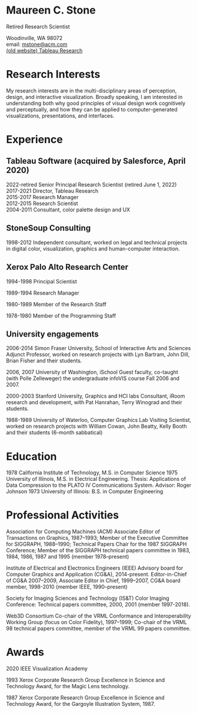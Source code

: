 # Maureen C. Stone

Retired Research Scientist

Woodinville, WA 98072 <br>
email: [mstone@acm.com](mailto:mstone@acm.com) <br>
[(old website) Tableau Research](https://research.tableau.com/user/maureen-stone)

# Research Interests
My research interests are in the multi-disciplinary areas of perception, design, and interactive visualization. Broadly speaking, I am interested in understanding both why good principles of visual design work cognitively and perceptually, and how they can be applied to computer-generated visualizations, presentations, and interfaces.

# Experience
## Tableau Software (acquired by Salesforce, April 2020)

2022-retired Senior Principal Research Scientist (retired June 1, 2022)  
2017-2021 Director, Tableau Research  
2015-2017 Research Manager  
2012-2015 Research Scientist  
2004-2011 Consultant, color palette design and UX  

## StoneSoup Consulting
1998-2012 Independent consultant, worked on legal and technical projects in digital color, visualization, graphics and human-computer interaction.

## Xerox Palo Alto Research Center
1994-1998 Principal Scientist

1989-1994 Research Manager

1980-1989 Member of the Research Staff

1978-1980 Member of the Programming Staff

## University engagements
2006-2014 Simon Fraser University, School of Interactive Arts and Sciences
 Adjunct Professor, worked on research projects with Lyn Bartram, John Dill, Brian Fisher and their students.

2006, 2007 University of Washington, iSchool
 Guest faculty, co-taught (with Polle Zelleweger) the undergraduate infoVIS course Fall 2006 and 2007.

2000-2003 Stanford University, Graphics and HCI labs
 Consultant, iRoom research and development, with Pat Hanrahan, Terry Winograd and their students.

1988-1989 University of Waterloo, Computer Graphics Lab Visiting Scientist, worked on research projects with William Cowan, John Beatty, Kelly Booth and their students (6-month sabbatical)

# Education
1978 California Institute of Technology, M.S. in Computer Science
1975 University of Illinois, M.S. in Electrical Engineering. Thesis: Applications of Data Compression to the PLATO IV Communications System. Advisor: Roger Johnson
1973 University of Illinois: B.S. in Computer Engineering

# Professional Activities
Association for Computing Machines (ACM) Associate Editor of Transactions on Graphics, 1987–1993; Member of the Executive Committee for SIGGRAPH, 1988–1990; Technical Papers Chair for the 1987 SIGGRAPH Conference; Member of the SIGGRAPH technical papers committee in 1983, 1984, 1986, 1987 and 1995 (member 1978–present)

Institute of Electrical and Electronics Engineers (IEEE) Advisory board for Computer Graphics and Application (CG&A), 2014-present. Editor-in-Chief of CG&A 2007–2009, Associate Editor in Chief, 1999–2007, CG&A board member, 1998-2010 (member IEEE, 1990–present)

Society for Imaging Sciences and Technology (IS&T) Color Imaging Conference: Technical papers committee, 2000, 2001 (member 1997-2018).

Web3D Consortium Co-chair of the VRML Conformance and Interoperability Working Group (focus on Color Fidelity), 1997–1999; Co-chair of the VRML 98 technical papers committee, member of the VRML 99 papers committee.

# Awards
2020 IEEE Visualization Academy

1993 Xerox Corporate Research Group Excellence in Science and Technology Award, for the Magic Lens technology.

1987 Xerox Corporate Research Group Excellence in Science and Technology Award, for the Gargoyle Illustration System, 1987.
